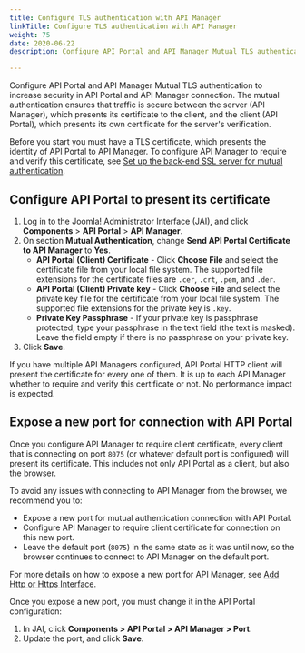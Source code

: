 ```yaml
---
title: Configure TLS authentication with API Manager
linkTitle: Configure TLS authentication with API Manager
weight: 75
date: 2020-06-22
description: Configure API Portal and API Manager Mutual TLS authentication to increase the level of security of your API Portal.

---
```

Configure API Portal and API Manager Mutual TLS authentication to increase security in API Portal and API Manager connection. The mutual authentication ensures that traffic is secure between the server (API Manager), which presents its certificate to the client, and the client (API Portal), which presents its own certificate for the server's verification.

Before you start you must have a TLS certificate, which presents the identity of API Portal to API Manager. To configure API Manager to require and verify this certificate, see [Set up the back-end SSL server for mutual authentication](/docs/apim_administration/apimgr_admin/api_mgmt_custom_policies#set-up-the-back-end-ssl-server-for-mutual-authentication).

## Configure API Portal to present its certificate

1. Log in to the Joomla! Administrator Interface (JAI), and click **Components** > **API Portal** > **API Manager**.
2. On section **Mutual Authentication**, change **Send API Portal Certificate to API Manager** to **Yes**.
    * **API Portal (Client) Certificate** - Click **Choose File** and select the certificate file from your local file system. The supported file extensions for the certificate files are `.cer`, `.crt`, `.pem`, and `.der`.
    * **API Portal (Client) Private key** - Click **Choose File** and select the private key file for the certificate from your local file system. The supported file extensions for the private key is `.key`.
    * **Private Key Passphrase** - If your private key is passphrase protected, type your passphrase in the text field (the text is masked). Leave the field empty if there is no passphrase on your private key.
3. Click **Save**.

If you have multiple API Managers configured, API Portal HTTP client will present the certificate for every one of them. It is up to each API Manager whether to require and verify this certificate or not. No performance impact is expected.

## Expose a new port for connection with API Portal

Once you configure API Manager to require client certificate, every client that is connecting on port `8075` (or whatever default port is configured) will present its certificate. This includes not only API Portal as a client, but also the browser.

To avoid any issues with connecting to API Manager from the browser, we recommend you to:

* Expose a new port for mutual authentication connection with API Portal.
* Configure API Manager to require client certificate for connection on this new port.
* Leave the default port (`8075`) in the same state as it was until now, so the browser continues to connect to API Manager on the default port.

For more details on how to expose a new port for API Manager, see [Add Http or Https Interface](/docs/apim_policydev/apigw_gw_instances/general_services#http-and-https-interfaces).

Once you expose a new port, you must change it in the API Portal configuration:

1. In JAI, click **Components > API Portal > API Manager > Port**.
2. Update the port, and click **Save**.
